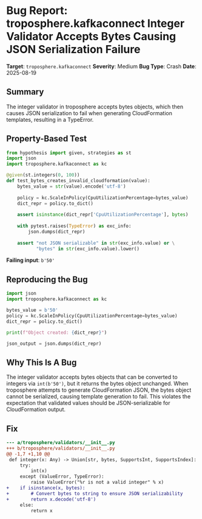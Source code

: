 # Bug Report: troposphere.kafkaconnect Integer Validator Accepts Bytes Causing JSON Serialization Failure

**Target**: `troposphere.kafkaconnect`
**Severity**: Medium
**Bug Type**: Crash
**Date**: 2025-08-19

## Summary

The integer validator in troposphere accepts bytes objects, which then causes JSON serialization to fail when generating CloudFormation templates, resulting in a TypeError.

## Property-Based Test

```python
from hypothesis import given, strategies as st
import json
import troposphere.kafkaconnect as kc

@given(st.integers(0, 100))
def test_bytes_creates_invalid_cloudformation(value):
    bytes_value = str(value).encode('utf-8')
    
    policy = kc.ScaleInPolicy(CpuUtilizationPercentage=bytes_value)
    dict_repr = policy.to_dict()
    
    assert isinstance(dict_repr['CpuUtilizationPercentage'], bytes)
    
    with pytest.raises(TypeError) as exc_info:
        json.dumps(dict_repr)
    
    assert "not JSON serializable" in str(exc_info.value) or \
           "bytes" in str(exc_info.value).lower()
```

**Failing input**: `b'50'`

## Reproducing the Bug

```python
import json
import troposphere.kafkaconnect as kc

bytes_value = b'50'
policy = kc.ScaleInPolicy(CpuUtilizationPercentage=bytes_value)
dict_repr = policy.to_dict()

print(f"Object created: {dict_repr}")

json_output = json.dumps(dict_repr)
```

## Why This Is A Bug

The integer validator accepts bytes objects that can be converted to integers via `int(b'50')`, but it returns the bytes object unchanged. When troposphere attempts to generate CloudFormation JSON, the bytes object cannot be serialized, causing template generation to fail. This violates the expectation that validated values should be JSON-serializable for CloudFormation output.

## Fix

```diff
--- a/troposphere/validators/__init__.py
+++ b/troposphere/validators/__init__.py
@@ -1,7 +1,10 @@
 def integer(x: Any) -> Union[str, bytes, SupportsInt, SupportsIndex]:
     try:
         int(x)
     except (ValueError, TypeError):
         raise ValueError("%r is not a valid integer" % x)
+    if isinstance(x, bytes):
+        # Convert bytes to string to ensure JSON serializability
+        return x.decode('utf-8')
     else:
         return x
```